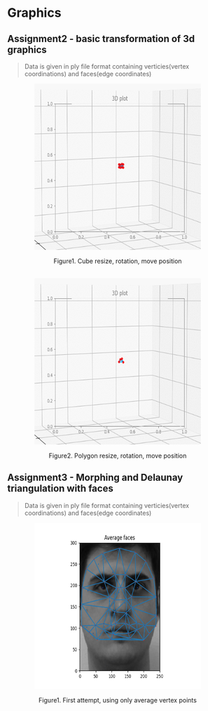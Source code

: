 # Graphics

## Assignment2 - basic transformation of 3d graphics


> Data is given in ply file format containing verticies(vertex coordinations) and faces(edge coordinates)

<div align="center">
   <a href="">
     <img src="img/assignment2/cube.gif" alt="img" width="380" height="380">
   </a>
   <p>Figure1. Cube resize, rotation, move position</p>
   </br>
   <a href="">
     <img src="img/assignment2/polygon.gif" alt="img" width="380" height="380">
   </a>
   <p>Figure2. Polygon resize, rotation, move position</p>
</div>


## Assignment3 - Morphing and Delaunay triangulation with faces


> Data is given in ply file format containing verticies(vertex coordinations) and faces(edge coordinates)

<div align="center">
   <a href="">
     <img src="output_1.gif" alt="img" width="380" height="380">
   </a>
   <p>Figure1. First attempt, using only average vertex points</p>
   </br>
</div>
